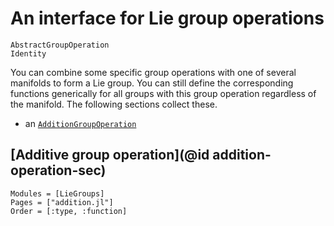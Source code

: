 
# An interface for Lie group operations

```@docs
AbstractGroupOperation
Identity
```

You can combine some specific group operations with one of several manifolds to form a Lie group.
You can still define the corresponding functions generically for all groups with this group operation regardless of the manifold.
The following sections collect these.


* an [`AdditionGroupOperation`](@ref)

## [Additive group operation](@id addition-operation-sec)

```@autodocs
Modules = [LieGroups]
Pages = ["addition.jl"]
Order = [:type, :function]
```